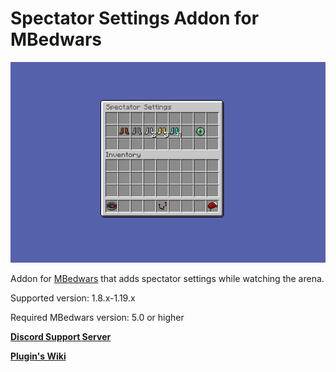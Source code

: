 # Spectator Settings Addon for MBedwars

![ ](/SpectSettingsAddon.png)

Addon for [MBedwars](https://mbedwars.com/product/marcelys-bedwars) that adds spectator settings while watching the arena.


Supported version: 1.8.x-1.19.x

Required MBedwars version: 5.0 or higher



**[Discord Support Server](https://discord.gg/P9WjbNyVFH)**

**[Plugin's Wiki](https://dejwideek.gitbook.io/mbedwarsspectatorsettingsaddon)**
